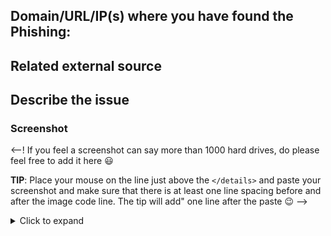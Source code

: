 ## Domain/URL/IP(s) where you have found the Phishing:


## Related external source
<!-- If you have found your information in another fora, please paste link here. One link per line. -->

## Describe the issue
<!-- Be as clear as possible: nobody can read your mind, and nobody is looking at your issue over your shoulder. -->


### Screenshot
<--! If you feel a screenshot can say more than 1000 hard drives, do please feel free to add it here :smiley:

**TIP**: Place your mouse on the line just above the `</details>` 
and paste your screenshot and make sure that there is at least one
line spacing before and after the image code line. The tip will add"
one line after the paste :wink: -->

<details><summary>Click to expand</summary>


</details>
